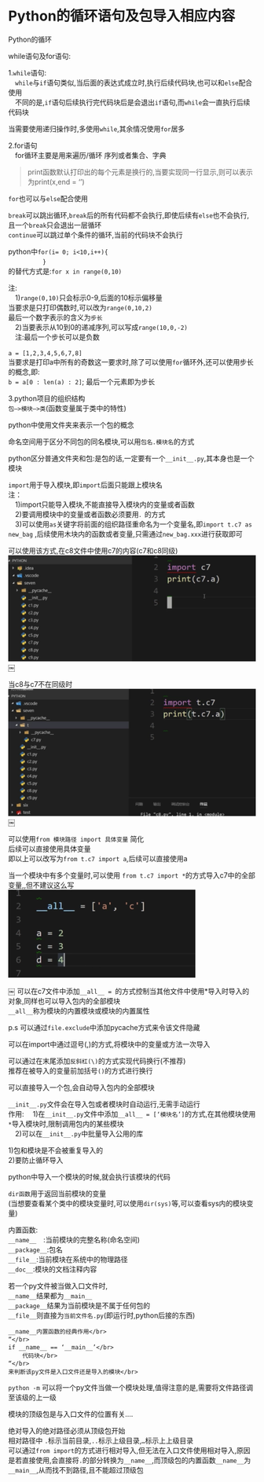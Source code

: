 # Python的循环语句及包导入相应内容

Python的循环

while语句及for语句:

1.`while`语句:</br>
　`while`与`if`语句类似,当后面的表达式成立时,执行后续代码块,也可以和`else`配合使用</br>
　不同的是,`if`语句后续执行完代码块后是会退出`if`语句,而`while`会一直执行后续代码块

当需要使用递归操作时,多使用`while`,其余情况使用`for`居多

2.for语句</br>
　for循环主要是用来遍历/循环 序列或者集合、字典

>print函数默认打印出的每个元素是换行的,当要实现同一行显示,则可以表示为print(x,end = ‘’)

`for`也可以与`else`配合使用

`break`可以跳出循环,`break`后的所有代码都不会执行,即使后续有`else`也不会执行,且一个`break`只会退出一层循环</br>
`continue`可以跳过单个条件的循环,当前的代码块不会执行

python中`for(i= 0; i<10,i++){`</br>
　　　　　`}`</br>
的替代方式是:`for x in range(0,10)`

注:</br>
　1)`range(0,10)`只会标示0-9,后面的10标示偏移量</br>
当要求是只打印偶数时,可以改为`range(0,10,2)`</br>
最后一个数字表示的含义为`步长`</br>
　2)当要表示从10到0的递减序列,可以写成`range(10,0,-2)`</br>
　注:最后一个步长可以是负数

`a = [1,2,3,4,5,6,7,8]`</br>
当要求是打印a中所有的奇数这一要求时,除了可以使用`for`循环外,还可以使用步长的概念,即:</br>
`b = a[0 : len(a) : 2]`; 最后一个元素即为步长

3.python项目的组织结构</br>
`包—>模块—>类`(函数变量属于类中的特性)

python中使用文件夹来表示一个包的概念

命名空间用于区分不同包的同名模块,可以用`包名.模块名`的方式

python区分普通文件夹和包:是包的话,一定要有一个`__init__.py`,其本身也是一个模块

`import`用于导入模块,即`import`后面只能跟上模块名</br>
注：</br>
　1)import只能导入模块,不能直接导入模块内的变量或者函数</br>
　2)要调用模块中的变量或者函数必须要用`．`的方式</br>
　3)可以使用`as`关键字将前面的组织路径重命名为一个变量名,即`import t.c7 as new_bag` ,后续使用木块内的函数或者变量,只需通过`new_bag.xxx`进行获取即可

可以使用该方式,在c8文件中使用c7的内容(c7和c8同级)</br>
![1-1](Snip20180224_2.png)
￼


当c8与c7不在同级时</br>
![1-2](Snip20180224_3.png)
￼

可以使用`from 模块路径 import 具体变量`  简化</br>
后续可以直接使用具体变量</br>
即以上可以改写为`from t.c7 import a`,后续可以直接使用a

当一个模块中有多个变量时,可以使用 `from t.c7 import *`的方式导入c7中的全部变量,,但不建议这么写
![1-3](Snip20180224_4.png)

￼
可以在c7文件中添加`__all__ = `的方式控制当其他文件中使用*导入时导入的对象,同样也可以导入包内的全部模块</br>
`__all__`称为模块的内置模块或模块的内置属性

p.s 可以通过`file.exclude`中添加pycache方式来令该文件隐藏

可以在import中通过逗号(,)的方式,将模块中的变量或方法一次导入

可以通过在末尾添加`反斜杠(\)`的方式实现代码换行(不推荐)</br>
推荐在被导入的变量前加括号`()`的方式进行换行

可以直接导入一个包,会自动导入包内的全部模块

`__init__.py`文件会在导入包或者模块时自动运行,无需手动运行</br>
作用:
　1)在`__init__.py`文件中添加`__all__ = [‘模块名’]`的方式,在其他模块使用`*`导入模块时,限制调用包内的某些模块</br>
　2)可以在`__init__.py`中批量导入公用的库

1)包和模块是不会被重复导入的</br>
2)要防止循环导入

python中导入一个模块的时候,就会执行该模块的代码

`dir函数`用于返回当前模块的变量</br>
(当想要查看某个类中的模块变量时,可以使用`dir(sys)`等,可以查看sys内的模块变量)

内置函数:</br>
`__name__  `:当前模块的完整名称(命名空间)</br>
`__package__`:包名</br>
`__file__`:当前模块在系统中的物理路径</br>
`__doc__`:模块的文档注释内容

若一个py文件被当做入口文件时,</br>
`__name__`结果都为`__main__`</br>
`__package__`结果为当前模块是不属于任何包的</br>
`__file__`则直接为`当前文件名.py`(即运行时,python后接的东西)</br>

```
__name__内置函数的经典作用</br>
“</br>
if __name__ == ‘__main__’</br>
	代码块</br>
“</br>
来判断该py文件是入口文件还是导入的模块</br>
```

`python -m` 可以将一个py文件当做一个模块处理,值得注意的是,需要将文件路径调至该级的上一级

模块的顶级包是与入口文件的位置有关....

绝对导入的绝对路径必须从顶级包开始</br>
相对路径中 `.`标示当前目录,`..`标示上级目录,`…`标示上上级目录</br>
可以通过`from import`的方式进行相对导入,但无法在入口文件使用相对导入,原因是若直接使用,会直接将`.`的部分转换为`__name__`,而顶级包的内置函数`__name__`为`__main__`,从而找不到路径,且不能超过顶级包
